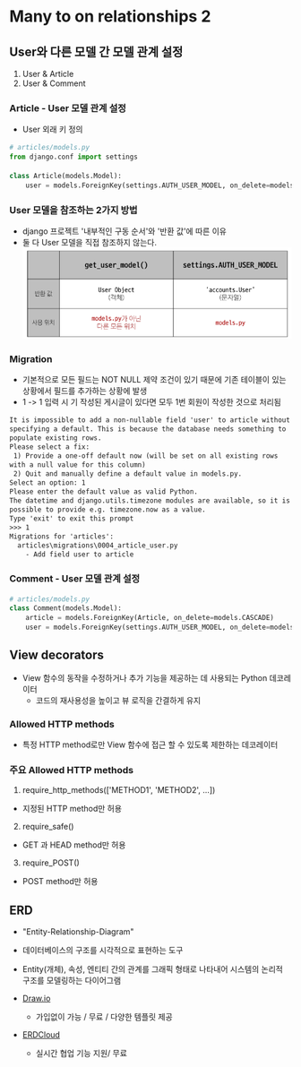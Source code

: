 # Many to on relationships 2
## User와 다른 모델 간 모델 관계 설정
1. User & Article
2. User & Comment

### Article - User 모델 관계 설정
- User 외래 키 정의
```py
# articles/models.py
from django.conf import settings

class Article(models.Model):
    user = models.ForeignKey(settings.AUTH_USER_MODEL, on_delete=models.CASCADE)
```

### User 모델을 참조하는 2가지 방법
- django 프로젝트 '내부적인 구동 순서'와 '반환 값'에 따른 이유
- 둘 다 User 모델을 직접 참조하지 않는다.
![alt text](img/getuser.png)

### Migration
- 기본적으로 모든 필드는 NOT NULL 제약 조건이 있기 때문에 기존 테이블이 있는 상황에서 필드를 추가하는 상황에 발생
- 1 -> 1 입력 시 기 작성된 게시글이 있다면 모두 1번 회원이 작성한 것으로 처리됨
```shell
It is impossible to add a non-nullable field 'user' to article without specifying a default. This is because the database needs something to populate existing rows.
Please select a fix:
 1) Provide a one-off default now (will be set on all existing rows with a null value for this column)
 2) Quit and manually define a default value in models.py.
Select an option: 1
Please enter the default value as valid Python.
The datetime and django.utils.timezone modules are available, so it is possible to provide e.g. timezone.now as a value.
Type 'exit' to exit this prompt
>>> 1
Migrations for 'articles':
  articles\migrations\0004_article_user.py
    - Add field user to article
```
### Comment - User 모델 관계 설정
```py
# articles/models.py
class Comment(models.Model):
    article = models.ForeignKey(Article, on_delete=models.CASCADE)
    user = models.ForeignKey(settings.AUTH_USER_MODEL, on_delete=models.CASCADE)
```

## View decorators
- View 함수의 동작을 수정하거나 추가 기능을 제공하는 데 사용되는 Python 데코레이터
  - 코드의 재사용성을 높이고 뷰 로직을 간결하게 유지

### Allowed HTTP methods
- 특정 HTTP method로만 View 함수에 접근 할 수 있도록 제한하는 데코레이터

### 주요 Allowed HTTP methods
1. require_http_methods(['METHOD1', 'METHOD2', ...])
  - 지정된 HTTP method만 허용
2. require_safe()
  - GET 과 HEAD method만 허용
3. require_POST()
  - POST method만 허용


## ERD
- "Entity-Relationship-Diagram"
- 데이터베이스의 구조를 시각적으로 표현하는 도구
- Entity(개체), 속성, 엔티티 간의 관계를 그래픽 형태로 나타내어 시스템의 논리적 구조를 모델링하는 다이어그램

- [Draw.io](https://app.diagrams.net/)
  - 가입없이 가능 / 무료 / 다양한 템플릿 제공
   
- [ERDCloud](https://www.erdcloud.com/)
  - 실시간 협업 기능 지원/ 무료